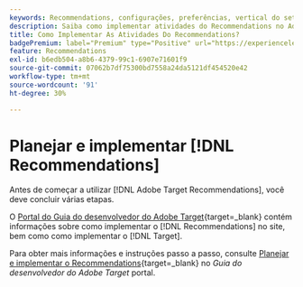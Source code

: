 ```yaml
---
keywords: Recommendations, configurações, preferências, vertical do setor, critérios incompatíveis com o filtro, grupo de hosts padrão, url de base em miniatura, token de api do recommendations
description: Saiba como implementar atividades do Recommendations no Adobe Target.
title: Como Implementar As Atividades Do Recommendations?
badgePremium: label="Premium" type="Positive" url="https://experienceleague.adobe.com/docs/target/using/introduction/intro.html?lang=en#premium newtab=true" tooltip="See what's included in Target Premium."
feature: Recommendations
exl-id: b6edb504-a8b6-4379-99c1-6907e71601f9
source-git-commit: 07062b7df75300bd7558a24da5121df454520e42
workflow-type: tm+mt
source-wordcount: '91'
ht-degree: 30%

---
```


# Planejar e implementar [!DNL Recommendations]

Antes de começar a utilizar [!DNL Adobe Target Recommendations], você deve concluir várias etapas.

O [Portal do Guia do desenvolvedor do Adobe Target](https://developer.adobe.com/target/){target=_blank} contém informações sobre como implementar o [!DNL Recommendations] no site, bem como como implementar o [!DNL Target].

Para obter mais informações e instruções passo a passo, consulte [Planejar e implementar o Recommendations](https://developer.adobe.com/target/implement/recommendations/){target=_blank} no *Guia do desenvolvedor do Adobe Target* portal.
